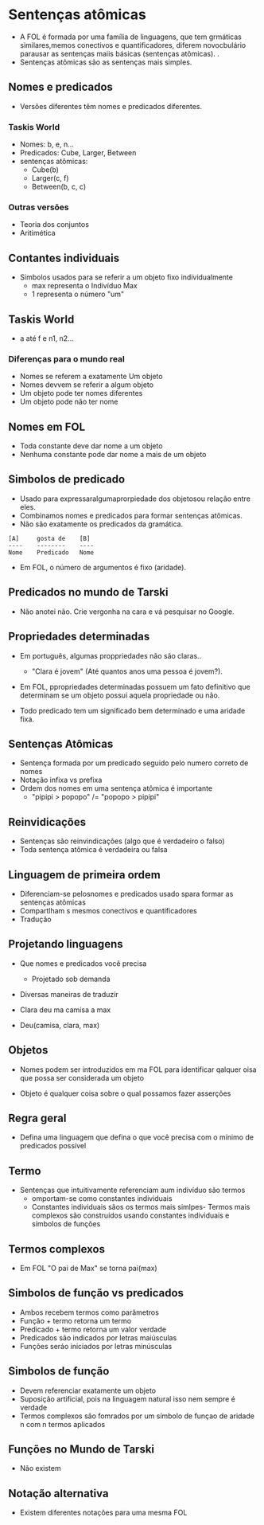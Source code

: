 # Sentenças atômicas

- A FOL é formada por uma família de linguagens, que tem grmáticas similares,memos conectivos e quantificadores, diferem novocbulário parausar as sentenças maiis básicas (sentenças atômicas).
.
- Sentenças atômicas são as sentenças mais simples.

## Nomes e predicados

- Versões diferentes têm nomes e predicados diferentes.

### Taskis World

- Nomes: b, e, n...
- Predicados: Cube, Larger, Between
- sentenças atômicas:
    - Cube(b)
    - Larger(c, f)
    - Between(b, c, c)

### Outras versões

- Teoria dos conjuntos
- Aritimética

## Contantes individuais

- Simbolos usados para se referir a um objeto fixo individualmente
    - max representa o Indivíduo Max
    - 1 representa o número "um"

## Taskis World

- a até f e n1, n2...

### Diferenças para o mundo real

- Nomes se referem a exatamente Um objeto
- Nomes devvem se referir a algum objeto
- Um objeto pode ter nomes diferentes
- Um objeto pode não ter nome

## Nomes em FOL

- Toda constante deve dar nome a um objeto
- Nenhuma constante pode dar nome a mais de um objeto

## Simbolos de predicado

- Usado para expressaralgumaprorpiedade dos objetosou relação entre eles.
- Combinamos nomes e predicados para formar sentenças atômicas.
- Não são exatamente os predicados da gramática.

````
[A]     gosta de    [B]
----    --------    ----
Nome    Predicado   Nome
````

- Em FOL, o número de argumentos é fixo (aridade).

## Predicados no mundo de Tarski

- Não anotei não. Crie vergonha na cara e vá pesquisar no Google.

## Propriedades determinadas

- Em português, algumas proppriedades não são claras..
    - "Clara é jovem" (Até quantos anos uma pessoa é jovem?).

- Em FOL, ppropriedades determinadas possuem um fato definitivo que determinam se um objeto possui aquela propriedade ou não.

- Todo predicado tem um significado bem determinado e uma aridade fixa.

## Sentenças Atômicas

- Sentença formada por um predicado seguido pelo numero correto de nomes
- Notação infixa vs prefixa
- Ordem dos nomes em uma sentença atômica é importante
    -  "pipipi > popopo" /= "popopo > pipipi"

## Reinvidicações

- Sentenças são reinvindicações (algo que é verdadeiro o falso)
- Toda sentença atômica é verdadeira ou falsa

## Linguagem de primeira ordem

- Diferenciam-se pelosnomes e predicados usado spara formar as sentenças atômicas
- Compartlham s mesmos conectivos e quantificadores
- Tradução

## Projetando linguagens

- Que nomes e predicados você precisa
    - Projetado sob demanda

- Diversas maneiras de traduzir
- Clara deu ma camisa a max
- Deu(camisa, clara, max)

## Objetos

- Nomes podem ser introduzidos em ma FOL para identificar qalquer oisa que possa ser considerada um objeto

- Objeto é qualquer coisa sobre o qual possamos fazer asserções

## Regra geral

- Defina uma linguagem que defina o que você precisa com o mínimo de predicados possível

## Termo

- Sentenças que intuitivamente referenciam aum indivíduo são termos
    - omportam-se como constantes individuais
    - Constantes individuais sãos os termos mais simlpes- Termos mais complexos são construídos usando constantes individuais e símbolos de funções

## Termos complexos

- Em FOL "O pai de Max" se torna pai(max)

## Simbolos de função vs predicados

- Ambos recebem termos como parâmetros
- Função + termo retorna um termo
- Predicado + termo retorna um valor verdade
- Predicados são indicados por letras maiúsculas
- Funções seráo iniciados por letras minúsculas

## Simbolos de função

- Devem referenciar exatamente um objeto
- Suposição artificial, pois na linguagem natural isso nem sempre é verdade
- Termos complexos são fomrados por um símbolo de funçao de aridade n com n termos aplicados

## Funções no Mundo de Tarski

- Não existem

## Notação alternativa

- Existem diferentes notações para uma mesma FOL
